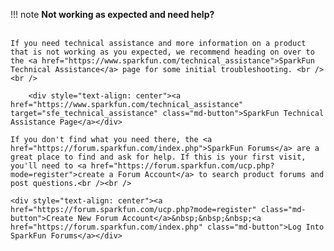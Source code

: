 !!! note
    <span class="glyphicon glyphicon-question-sign" aria-hidden="true"></span>
        <strong> Not working as expected and need help? </strong> <br /><br />

    If you need technical assistance and more information on a product that is not working as you expected, we recommend heading on over to the <a href="https://www.sparkfun.com/technical_assistance">SparkFun Technical Assistance</a> page for some initial troubleshooting. <br /><br />

        <div style="text-align: center"><a href="https://www.sparkfun.com/technical_assistance" target="sfe_technical_assistance" class="md-button">SparkFun Technical Assistance Page</a></div>

    If you don't find what you need there, the <a href="https://forum.sparkfun.com/index.php">SparkFun Forums</a> are a great place to find and ask for help. If this is your first visit, you'll need to <a href="https://forum.sparkfun.com/ucp.php?mode=register">create a Forum Account</a> to search product forums and post questions.<br /><br />

    <div style="text-align: center"><a href="https://forum.sparkfun.com/ucp.php?mode=register" class="md-button">Create New Forum Account</a>&nbsp;&nbsp;&nbsp;<a href="https://forum.sparkfun.com/index.php" class="md-button">Log Into SparkFun Forums</a></div>
